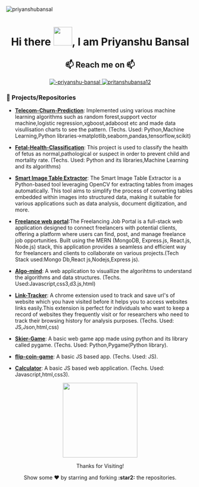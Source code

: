           
<!-- Profile View Count -->
<p align="left"> <img src="https://komarev.com/ghpvc/?username=dhanrajchaurasia&label=Profile%20views&color=8e44ad&style=flat" alt="priyanshubansal" /> </p>



<h1 align = "center"> Hi there <img src="https://media.tenor.com/SNL9_xhZl9oAAAAi/waving-hand-joypixels.gif" width="50">, I am Priyanshu Bansal </h1>

<h2 align = "center"> 📫 Reach me on 📫 </h2>
<p align = "center"> 
  <a  href = "https://www.linkedin.com/in/priyanshu-bansal-348a30207/" target = "_blank"> 
    <img src="https://img.shields.io/badge/Linked%20In-0A66C2.svg?style=for-the-badge&logo=linkedin&logoColor=white" alt = "-priyanshu-bansal" />
  </a>
  <a href = "mailto:pritanshubansal12@gmail.com" target = "_blank">
    <img src="https://img.shields.io/badge/Gmail-D14836?style=for-the-badge&logo=gmail&logoColor=white"  alt = "pritanshubansa12" />
  </a>
</p>

### 🌠 Projects/Repositories

- [**Telecom-Churn-Prediction**](https://github.com/priyanshu233/Telecom-Churn-Prediction): Implemented using various machine learning algorithms such as random forest,support vector machine,logistic regression,xgboost,adaboost etc and made data visullisation charts to see the pattern. (Techs. Used: Python,Machine Learning,Python libraries->matplotlib,seaborn,pandas,tensorflow,scikit)  

- [**Fetal-Health-Classification**](https://github.com/priyanshu233/Fetal-Health-Classification-model): This project is used to classify the health of fetus as normal,pathological or suspect in order to prevent child and mortality rate. (Techs. Used: Python and its libraries,Machine Learning and its algorithms)

- [**Smart Image Table Extractor**](https://github.com/priyanshu233/Smart-Image-Table-Extractor): The Smart Image Table Extractor is a Python-based tool leveraging OpenCV for extracting tables from images automatically. This tool aims to simplify the process of converting tables embedded within images into structured data, making it suitable for various applications such as data analysis, document digitization, and more.

- [**Freelance web portal**](https://github.com/priyanshu233/Freelancing-web-portal):The Freelancing Job Portal is a full-stack web application designed to connect freelancers with potential clients, offering a platform where users can find, post, and manage freelance job opportunities. Built using the MERN (MongoDB, Express.js, React.js, Node.js) stack, this application provides a seamless and efficient way for freelancers and clients to collaborate on various projects.(Tech Stack used:Mongo Db,React js,Nodejs,Express js).

- [**Algo-mind**](https://github.com/priyanshu233/Algo-mind): A web application to visuallize the algorihtms to understand the algorithms and data structures. (Techs. Used:Javascript,css3,d3.js,html) 

- [**Link-Tracker**](https://github.com/priyanshu233/URL-TRACKER-Chrome-Extension): A chrome extension used to track and save url's of website which you have visited before it helps you to access websites links easily.This extension is perfect for individuals who want to keep a record of websites they frequently visit or for researchers who need to track their browsing history for analysis purposes. (Techs. Used: JS,Json,html,css) 
  
- [**Skier-Game**](https://github.com/priyanshu233/Skier-Game): A basic web game app made using python and its library called pygame. (Techs. Used: Python,Pygame(Python library).

- [**flip-coin-game**](https://github.com/priyanshu233/flip-coin-game): A basic JS based app. (Techs. Used: JS).

- [**Calculator**](https://github.com/priyanshu233/Calculator): A basic JS based web application. (Techs. Used: Javascript,html,css3). 

<div>
<p align="center">
<img src="https://i.pinimg.com/originals/ef/09/36/ef0936558e58d6bebf73fee2ae895fe3.gif" width="200",height="200"></a>
</p>
<!-- <p align="center"> -->
<!-- <p align="right"> -->
<p align="center">Thanks for Visiting!</p>
<p align="center">Show some ❤️ by starring and forking <b>:star2:</b> the repositories.</p>
</p>
<!-- 
<script src="https://platform.linkedin.com/badges/js/profile.js" async defer type="text/javascript"\>

</script\> -->


